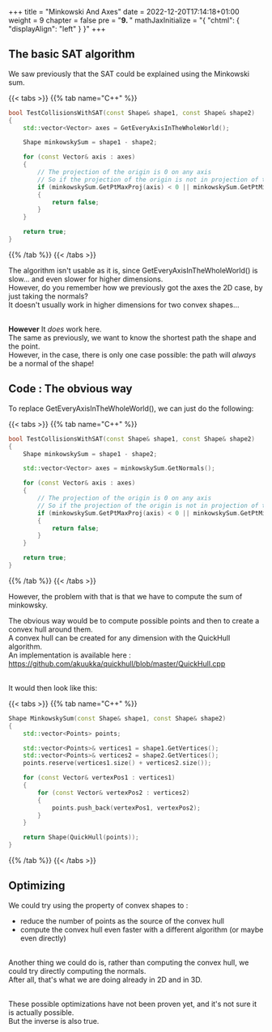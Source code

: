 +++
title = "Minkowski And Axes"
date = 2022-12-20T17:14:18+01:00
weight = 9
chapter = false
pre = "<b>9. </b>"
mathJaxInitialize = "{ \"chtml\": { \"displayAlign\": \"left\" } }"
+++

## The basic SAT algorithm

We saw previously that the SAT could be explained using the Minkowski sum.

{{< tabs >}}
{{% tab name="C++" %}}
```cpp
bool TestCollisionsWithSAT(const Shape& shape1, const Shape& shape2)
{
    std::vector<Vector> axes = GetEveryAxisInTheWholeWorld();

    Shape minkowskySum = shape1 - shape2;

    for (const Vector& axis : axes)
    {
        // The projection of the origin is 0 on any axis
        // So if the projection of the origin is not in projection of the Minkowski shape:
        if (minkowskySum.GetPtMaxProj(axis) < 0 || minkowskySum.GetPtMinProj(axis) > 0)
        {
            return false; 
        }
    }

    return true;
}
```
{{% /tab %}}
{{< /tabs >}}

The algorithm isn't usable as it is, since GetEveryAxisInTheWholeWorld() is slow... and even slower for higher dimensions.\
However, do you remember how we previously got the axes the 2D case, by just taking the normals?\
It doesn't usually work in higher dimensions for two convex shapes...

\
**However**
It *does* work here.\
The same as previously, we want to know the shortest path the shape and the point.\
However, in the case, there is only one case possible: the path will *always* be a normal of the shape! 

## Code : The obvious way

To replace GetEveryAxisInTheWholeWorld(), we can just do the following:

{{< tabs >}}
{{% tab name="C++" %}}
```cpp
bool TestCollisionsWithSAT(const Shape& shape1, const Shape& shape2)
{
    Shape minkowskySum = shape1 - shape2;

    std::vector<Vector> axes = minkowskySum.GetNormals();

    for (const Vector& axis : axes)
    {
        // The projection of the origin is 0 on any axis
        // So if the projection of the origin is not in projection of the Minkowski shape:
        if (minkowskySum.GetPtMaxProj(axis) < 0 || minkowskySum.GetPtMinProj(axis) > 0)
        {
            return false; 
        }
    }

    return true;
}
```
{{% /tab %}}
{{< /tabs >}}

However, the problem with that is that we have to compute the sum of minkowsky.

The obvious way would be to compute possible points and then to create a convex hull around them.\
A convex hull can be created for any dimension with the QuickHull algorithm.\
An implementation is available here : https://github.com/akuukka/quickhull/blob/master/QuickHull.cpp

\
It would then look like this:

{{< tabs >}}
{{% tab name="C++" %}}
```cpp
Shape MinkowskySum(const Shape& shape1, const Shape& shape2)
{
    std::vector<Points> points;

    std::vector<Points>& vertices1 = shape1.GetVertices();
    std::vector<Points>& vertices2 = shape2.GetVertices();
    points.reserve(vertices1.size() + vertices2.size());

    for (const Vector& vertexPos1 : vertices1)
    {
        for (const Vector& vertexPos2 : vertices2)
        {
            points.push_back(vertexPos1, vertexPos2);
        } 
    } 

    return Shape(QuickHull(points));
}
```
{{% /tab %}}
{{< /tabs >}}

## Optimizing 

We could try using the property of convex shapes to : 
- reduce the number of points as the source of the convex hull
- compute the convex hull even faster with a different algorithm (or maybe even directly)

\
Another thing we could do is, rather than computing the convex hull, we could try directly computing the normals.\
After all, that's what we are doing already in 2D and in 3D.

\
These possible optimizations have not been proven yet, and it's not sure it is actually possible.\
But the inverse is also true.
